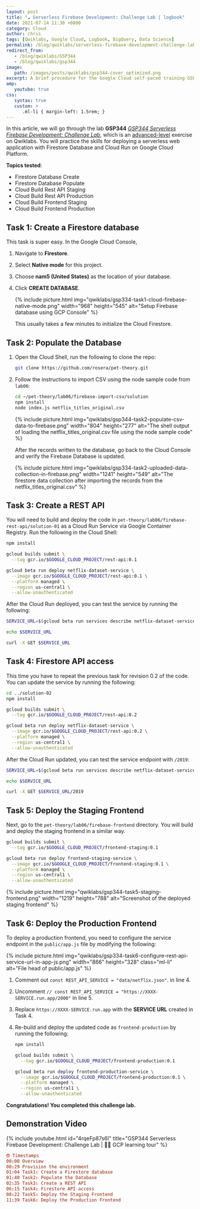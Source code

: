 ```yaml
---
layout: post
title: "☁ Serverless Firebase Development: Challenge Lab | logbook"
date: 2021-07-14 11:30 +0800
category: Cloud
author: chris
tags: [Qwiklabs, Google Cloud, Logbook, BigQuery, Data Science]
permalink: /blog/qwiklabs/serverless-firebase-development-challenge-lab
redirect_from:
   - /blog/qwiklabs/GSP344
   - /blog/qwiklabs/gsp344
image:
   path: /images/posts/qwiklabs/gsp344-cover_optimized.png
excerpt: A brief procedure for the Google Cloud self-paced training GSP344 on Qwiklabs. You will practice the skills for deploying a serverless web application with Firestore Database and Cloud Run on Google Cloud Platform.
amp:
   youtube: true   
css:
   syntax: true
   custom: >
      .ml-li { margin-left: 1.5rem; }
---
```


In this article, we will go through the lab **GSP344** _[GSP344 Serverless Firebase Development: Challenge Lab](https://www.qwiklabs.com/focuses/14677?parent=catalog)_, which is an [advanced-level](https://www.qwiklabs.com/quests/153) exercise on Qwiklabs. You will practice the skills for deploying a serverless web application with Firestore Database and Cloud Run on Google Cloud Platform.

**Topics tested**:

- Firestore Database Create
- Firestore Database Populate
- Cloud Build Rest API Staging
- Cloud Build Rest API Production
- Cloud Build Frontend Staging
- Cloud Build Frontend Production

## Task 1: Create a Firestore database

This task is super easy. In the Google Cloud Console,

1. Navigate to **Firestore**.
2. Select **Native mode** for this project.
3. Choose **nam5 (United States)** as the location of your database.
4. Click **CREATE DATABASE**.

   {% include picture.html img="qwiklabs/gsp334-task1-cloud-firebase-native-mode.png" width="968" height="545" alt="Setup Firebase database using GCP Console" %}

   This usually takes a few minutes to initialize the Cloud Firestore.

## Task 2: Populate the Database

1. Open the Cloud Shell, run the following to clone the repo:

   ```bash
   git clone https://github.com/rosera/pet-theory.git
   ```

2. Follow the instructions to import CSV using the node sample code from `lab06`:

   ```bash
   cd ~/pet-theory/lab06/firebase-import-csv/solution
   npm install
   node index.js netflix_titles_original.csv
   ```

   {% include picture.html img="qwiklabs/gsp344-task2-populate-csv-data-to-firebase.png" width="804" height="277" alt="The shell output of loading the netflix_titles_original.csv file using the node sample code" %}

   After the records written to the database, go back to the Cloud Console and verify the Firebase Database is updated.

   {% include picture.html img="qwiklabs/gsp334-task2-uploaded-data-collection-in-firebase.png" width="1241" height="549" alt="The firestore data collection after importing the records from the netflix_titles_original.csv" %}

## Task 3: Create a REST API

You will need to build and deploy the code in `pet-theory/lab06/firebase-rest-api/solution-01` as a Cloud Run Service via Google Container Registry. Run the following in the Cloud Shell:

```bash
npm install

gcloud builds submit \
  --tag gcr.io/$GOOGLE_CLOUD_PROJECT/rest-api:0.1

gcloud beta run deploy netflix-dataset-service \
  --image gcr.io/$GOOGLE_CLOUD_PROJECT/rest-api:0.1 \
  --platform managed \
  --region us-central1 \
  --allow-unauthenticated
```

After the Cloud Run deployed, you can test the service by running the following:

```bash
SERVICE_URL=$(gcloud beta run services describe netflix-dataset-service --platform managed --region us-central1 --format="value(status.url)")

echo $SERVICE_URL

curl -X GET $SERVICE_URL
```

## Task 4: Firestore API access

This time you have to repeat the previous task for revision 0.2 of the code. You can update the service by running the following:

```bash
cd ../solution-02
npm install

gcloud builds submit \
  --tag gcr.io/$GOOGLE_CLOUD_PROJECT/rest-api:0.2

gcloud beta run deploy netflix-dataset-service \
  --image gcr.io/$GOOGLE_CLOUD_PROJECT/rest-api:0.2 \
  --platform managed \
  --region us-central1 \
  --allow-unauthenticated
```

After the Cloud Run updated, you can test the service endpoint with `/2019`:

```bash
SERVICE_URL=$(gcloud beta run services describe netflix-dataset-service --platform managed --region us-central1 --format="value(status.url)")

echo $SERVICE_URL

curl -X GET $SERVICE_URL/2019
```

## Task 5: Deploy the Staging Frontend

Next, go to the `pet-theory/lab06/firebase-frontend` directory. You will build and deploy the staging frontend in a similar way.

```bash
gcloud builds submit \
  --tag gcr.io/$GOOGLE_CLOUD_PROJECT/frontend-staging:0.1

gcloud beta run deploy frontend-staging-service \
  --image gcr.io/$GOOGLE_CLOUD_PROJECT/frontend-staging:0.1 \
  --platform managed \
  --region us-central1 \
  --allow-unauthenticated
```

{% include picture.html img="qwiklabs/gsp344-task5-staging-frontend.png" width="1219" height="788" alt="Screenshot of the deployed staging frontend" %}

## Task 6: Deploy the Production Frontend

To deploy a production frontend, you need to configure the service endpoint in the `public/app.js` file by modifying the following:

{% include picture.html img="qwiklabs/gsp334-task6-configure-rest-api-service-url-in-app-js.png" width="866" height="328" class="ml-li" alt="File head of public/app.js" %}

1. Comment out `const REST_API_SERVICE = "data/netflix.json"`. in line 4.
2. Uncomment `// const REST_API_SERVICE = "https://XXXX-SERVICE.run.app/2000"` in line 5.
3. Replace `https://XXXX-SERVICE.run.app` with the **SERVICE URL** created in Task 4.
4. Re-build and deploy the updated code as `frontend-production` by running the following:

   ```bash
   npm install
   
   gcloud builds submit \
     --tag gcr.io/$GOOGLE_CLOUD_PROJECT/frontend-production:0.1
   
   gcloud beta run deploy frontend-production-service \
     --image gcr.io/$GOOGLE_CLOUD_PROJECT/frontend-production:0.1 \
     --platform managed \
     --region us-central1 \
     --allow-unauthenticated
   ```

**Congratulations! You completed this challenge lab.**

## Demonstration Video

{% include youtube.html id="4rqeFp87s6I" title="GSP344 Serverless Firebase Development: Challenge Lab | 🐱‍🏍 GCP learning tour" %}

```conf
⏱ Timestamps
00:00 Overview
00:29 Provision the environment
01:04 Task1: Create a Firestore database
01:40 Task2: Populate the Database
02:35 Task3: Create a REST API
06:15 Task4: Firestore API access
08:22 Task5: Deploy the Staging Frontend
11:39 Task6: Deploy the Production Frontend
```
